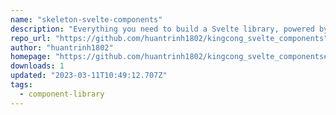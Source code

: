 ```yaml
---
name: "skeleton-svelte-components"
description: "Everything you need to build a Svelte library, powered by [`create-svelte`]."
repo_url: "https://github.com/huantrinh1802/kingcong_svelte_components"
author: "huantrinh1802"
homepage: "https://github.com/huantrinh1802/kingcong_svelte_components#readme"
downloads: 1
updated: "2023-03-11T10:49:12.707Z"
tags: 
  - component-library
---
```

